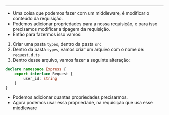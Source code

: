 ___
- Uma coisa que podemos fazer com um middleware, é modificar o conteúdo da requisição.
- Podemos adicionar propriedades para a nossa requisição, e para isso precisamos modificar a tipagem da requisição.
- Então para fazermos isso vamos:
1. Criar uma pasta `types`, dentro da pasta `src`
2. Dentro da pasta `types`, vamos criar um arquivo com o nome de: `request.d.ts`
3. Dentro desse arquivo, vamos fazer a seguinte alteração:
```ts
declare namespace Express {
	export interface Request {
		user_id: string
	}
}
```
- Podemos adicionar quantas propriedades precisarmos.
- Agora podemos usar essa propriedade, na requisição que usa esse middleware